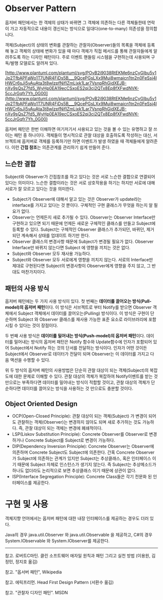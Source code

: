 # Observer Pattern

옵저버 패턴에서는 한 객체의 상태가 바뀌면 그 객체에 의존하는 다른 객체들한테 연락이 가고 자동적으로 내용이 갱신되는 방식으로 일대다(one-to-many) 의존성을 정의합니다. 

객체(Subject)의 상태의 변화를 관찰하는 관찰자(Observer)들의 목록을 객체에 등록해 놓고 객체의 상태에 변화가 있을 때 마다 객체가 직접 메서드를 통해 관찰자들에게 알려주도록 하는 디자인 패턴이다. 주로 이벤트 핸들링 시스템을 구현하는데 사용되며 구독/발행 모델로도 알려져 있다.

[http://www.plantuml.com/plantuml/svg/POvB2i9038RtEKMe6nzCyGIbu5v1Jp2TfbAPFaWo1T7UNR4FiDs5B___9QcePGsLXx9Mui8wmaicn1tn2n0FeSsj4lHWCr6sJj5vAuAta3t8wIzpfNifIZmLjxk1Lar7VsnpRhGidXEJB-nXy9sQsZ7fd5_WyHp0EA19ecCSxoES2qi3cj2QTx8Ep8fXFwdNVK-5ccJrGqfr7Yh_0G00](http://www.plantuml.com/plantuml/svg/POvB2i9038RtEKMe6nzCyGIbu5v1Jp2TfbAPFaWo1T7UNR4FiDs5B___9QcePGsLXx9Mui8wmaicn1tn2n0FeSsj4lHWCr6sJj5vAuAta3t8wIzpfNifIZmLjxk1Lar7VsnpRhGidXEJB-nXy9sQsZ7fd5_WyHp0EA19ecCSxoES2qi3cj2QTx8Ep8fXFwdNVK-5ccJrGqfr7Yh_0G00)

옵저버 패턴은 한번 이해하면 여기저기서 사용되고 있는 것을 볼 수 있는 유명하고 잘 쓰이는 패턴 중 하나이다. 객체들이 명시적으로 관찰 대상을 호출하도록 작성하는 대신, 서브젝트에 옵저버로 객체를 등록하기만 하면 이벤트가 발생 하였을 때 객체들에게 알려준다. 이런 **간접 참조**는 의존관계를 관리하기 쉽게 만들어 준다. 

## 느슨한 결합

Subject와 Observer가 간접참조를 하고 있다는 것은 서로 느슨한 결합으로 연결되어 있다는 의미이다. 느슨한 결합이라는 것은 서로 상호작용을 하기는 하지만 서로에 대해 서로가 잘 모르고 있다는 것을 의미한다. 

- Subject가 Observer에 대해서 알고 있는 것은 Observer가 update라는 interface를 가지고 있다는 것 뿐이다. 구체적인 구현 클래스가 무엇을 하는지 알 필요가 없다.
- Observer는 언제든지 새로 추가될 수 있다. Observer는 Observer Interface만 구현하고 있으면 되기 때문에 언제든 새로운 구체적인 클래스를 만들고 Subject에 등록할 수 있다. Subject는 구체적인 Observer 클래스가 추가되던, 바뀌던, 제거되던 계속해서 상태를 업데이트 하기만 한다.
- Observer 클래스의 변경사항 때문에 Subject가 변경될 필요가 없다. Observer Interface만 바뀌지 않는다면 Subject 에 영향을 끼치는 것은 없다.
- Subject와 Observer 모두 재사용 가능하다.
- Subject와 Observer 모두 서로에게 영향을 끼치지 않는다. 서로의 Interface만 제대로 구현된다면 Subject의 변경사항이 Observer에게 영향을 주지 않고, 그 반대도 마찬가지이다.

## 패턴의 사용 방식

옵저버 패턴에는 두 가지 사용 방식이 있다. 첫 번째는 **데이터를 끌어오는 방식(Pull-model)의 옵저버 패턴**이다. 이 방식은 서브젝트로 부터 Notify를 받으면 Observer 객체에서 Subject 객체에서 데이터를 끌어오는(Pulling) 방식이다. 이 방식은 구현이 단순하며 Subject 와 Observer 클래스를 재사용 가능한 표준 요소로 라이브러리에 포함시킬 수 있다는 것이 장점이다. 

두 번째 사용 방식은 **데이터를 밀어내는 방식(Push-model)의 옵저버 패턴**이다. 데이터를 밀어내는 방식의 옵저버 패턴은 Notify 함수와 Update함수에 인자가 포함되어 있어 Subject에서 Notify 하는 것의 단서를 전달하는 방식이다. 인자가 어떤 것이든 Subject에서 Observer로 데이터가 전달이 되며 Observer는 이 데이터를 가지고 다음 액션을 수행할 수 있다. 

위 두 방식의 옵저버 패턴의 사용방법은 단순히 관찰 대상이 되는 객체(Subject)의 복잡도에 대한 문제로 이해할 수 있다. 관찰 대상의 객체가 복잡하여 Notify이벤트를 받는 것 만으로는 부족하다면  데이터를 밀어내는 방식이 적합할 것이고, 관찰 대상의 객체가 단순하다면 데이터를 끌어오는 방식을 사용하는 것 만으로도 충분할 것이다. 

## Object Oriented Design

- OCP(Open-Closed Principle): 관찰 대상이 되는 객체(Subject) 가 변경이 되어도 관찰하는 객체(Observer)는 변경하지 않아도 되며 새로 추가하는 것도 가능하다. 즉, 관찰 대상이 되는 객체는 변경에 폐쇄적이다.
- LSP(Liskov Substitution Principle): Concrete Observer를 Observer로 변경하거나 Concrete Subject를 Subject로 변경이 가능하다.
- DIP(Dependency Inversion Principle): Concrete Observer는 Observer에 의존하며 Concrete Subject도 Subject에 의존한다. 간혹 Concrete Observer가 Subject에 의존하는 관계가 있지만 Subject는 추상클래스, 혹은 인터페이스 이기 때문에 Subject 자체로 인스턴스가 생기지 않는다. 즉 Subject는 추상메소드가 하나도 없더라도 논리적으로 보면 추상클래스 이기 때문에 상관이 없다.
- ISP(Interface Segregation Principle): Concrete Class들은 각기 전문화 된 인터페이스를 제공한다.

# 구현 및 사용

객체지향 언어에서는 옵저버 패턴에 대한 내장 인터페이스를 제공하는 경우도 더러 있다.

Java의 경우 java.util.Observer 와 java.util.Observable 을 제공하고, C#의 경우 System.IObservable<T> 와 System.IObserver<T>를 제공한다.

---

참고. 로버트C마틴. 클린 소프트웨어 애자일 원칙과 패턴 그리고 실천 방법 (이용원, 김정민, 정지호 옮김) 

참고. "옵서버 패턴", Wikipedia

참고. 에릭프리먼. Head First Design Pattern (서환수 옮김)

참고. "관찰자 디자인 패턴". MSDN